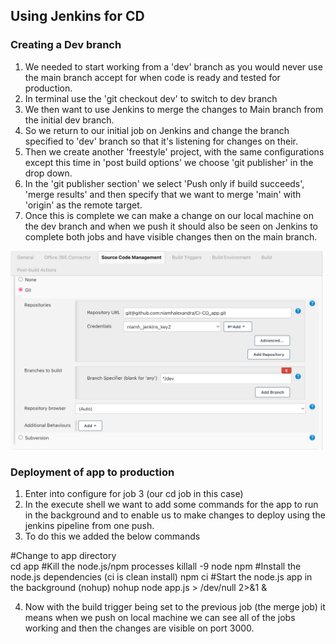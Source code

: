 ## Using Jenkins for CD

### Creating a Dev branch

1. We needed to start working from a 'dev' branch as you would never use the main branch accept for when code is ready and tested for production. 
2. In terminal use the 'git checkout dev' to switch to dev branch
3. We then want to use Jenkins to merge the changes to Main branch from the initial dev branch.
4. So we return to our initial job on Jenkins and change the branch specified to 'dev' branch so that it's listening for changes on their.
5. Then we create another 'freestyle' project, with the same configurations except this time in 'post build options' we choose 'git publisher' in the drop down. 
6. In the 'git publisher section' we select 'Push only if build succeeds', 'merge results' and then specify that we want to merge 'main' with 'origin' as the remote target.
7. Once this is complete we can make a change on our local machine on the dev branch and when we push it should also be seen on Jenkins to complete both jobs and have visible changes then on the main branch. 
   
![alt text](<Screenshot 2024-03-22 at 12.03.58-1.png>)

### Deployment of app to production

1. Enter into configure for job 3 (our cd job in this case)
2. In the execute shell we want to add some commands for the app to run in the background and to enable us to make changes to deploy using the jenkins pipeline from one push.
3. To do this we added the below commands 

#Change to app directory   
cd app
#Kill the node.js/npm processes
killall -9 node npm 
#Install the node.js dependencies (ci is clean install)
npm ci
#Start the node.js app in the background (nohup)
nohup node app.js > /dev/null 2>&1 &

4. Now with the build trigger being set to the previous job (the merge job) it means when we push on local machine we can see all of the jobs working and then the changes are visible on port 3000. 